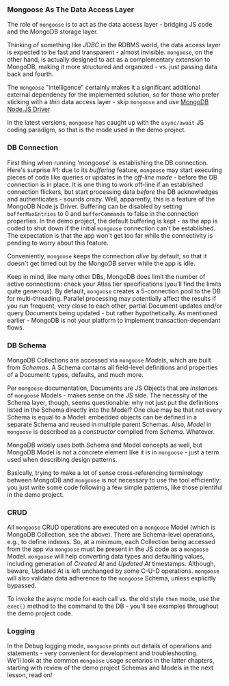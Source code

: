 ### Mongoose As The Data Access Layer

The role of `mongoose` is to act as the data access layer - bridging JS code and the MongoDB storage layer. 

Thinking of something like *JDBC* in the RDBMS world, the data access layer is expected to be fast and transparent - almost invisible. `mongoose`, on the other hand, is actually designed to act as a complementary extension to MongoDB, making it more structured and organized - vs. just passing data back and fourth. 

The `mongoose` "intelligence" certainly makes it a significant additional external dependency for the implemented solution, so for those who prefer sticking with a *thin* data access layer - skip `mongoose` and use [MongoDB Node.JS Driver](https://mongodb.github.io/node-mongodb-native/)

In the latest versions, `mongoose` has caught up with the `async/await` JS coding paradigm, so that is the mode used in the demo project.

### DB Connection 

First thing when running 'mongoose' is establishing the DB connection. Here's surprise #1: due to its *buffering* feature, `mongoose` may start executing pieces of code like queries or updates in the *off-line mode* - before the DB connection is in place. It is one thing to work off-line if an established connection flickers, but start processing data *before* the DB acknowledges and authenticates - sounds crazy. Well, apparently, this is a feature of the MongoDB Node.js Driver. Buffering can be disabled by setting `bufferMaxEntries` to 0 and `bufferCommands` to false in the connection properties. In the demo project, the default buffering is kept - as the app is coded to shut down if the initial `mongoose` connection can't be established. The expectation is that the app won't get too far while the connectivity is pending to worry about this feature.

Conveniently, `mongoose` keeps the connection *alive* by default, so that it doesn't get timed out by the MongoDB server while the app is idle. 

Keep in mind, like many other DBs, MongoDB does limit the number of active connections: check your Atlas tier specifications (you'll find the limits quite generous). By default, `mongoose` creates a 5-connection pool to the DB for multi-threading. Parallel processing may potentially affect the results if you run frequent, very close to each other, partial Document updates and/or query Documents being updated - but rather hypothetically. As mentioned earlier - MongoDB is not your platform to implement transaction-dependant flows.

### DB Schema

MongoDB Collections are accessed via `mongoose` *Models*, which are built from *Schemas*. A Schema contains all field-level definitions and properties of a Document: types, defaults, and much more. 

Per `mongoose` documentation, Documents are JS Objects that are *instances* of `mongoose` Models - makes sense on the JS side. The necessity of the Schema layer, though, seems questionable: why not just put the definitions listed in the Schema directly into the Model? One clue may be that not every Schema is equal to a Model: embedded objects can be defined in a separate Schema and reused in multiple parent Schemas. Also, *Model* in `mongoose` is described as a *constructor* compiled from *Schema*. Whatever.

MongoDB widely uses both Schema and Model concepts as well, but MongoDB Model is not a concrete element like it is in `mongoose` - just a term used when describing design patterns.

Basically, trying to make a lot of sense cross-referencing terminology between MongoDB and `mongoose` is not necessary to use the tool efficiently: you just write some code following a few simple patterns, like those plentiful in the demo project. 

### CRUD

All `mongoose` CRUD operations are executed on a `mongoose` Model (which is MongoDB Collection, see the above). There are Schema-level operations, e.g., to define indexes. So, at a minimum, each Collection being accessed from the app via `mongoose` must be present in the JS code as a `mongoose` Model. `mongoose` will help converting data types and defaulting values, including generation of *Created At* and *Updated At* timestamps. Although, beware, Updated At is left unchanged by some C-U-D operations. `mongoose` will also validate data adherence to the `mongoose` Schema, unless explicitly bypassed.

To invoke the async mode for each call vs. the old style `then` mode, use the `exec()` method to the command to the DB - you'll see examples throughout the demo project code.

### Logging

In the Debug logging mode, `mongoose` prints out details of operations and statements - very convenient for development and troubleshooting.
<br>
We'll look at the common `mongoose` usage scenarios in the latter chapters, starting with review of the demo project Schemas and Models in the next lesson, read on!